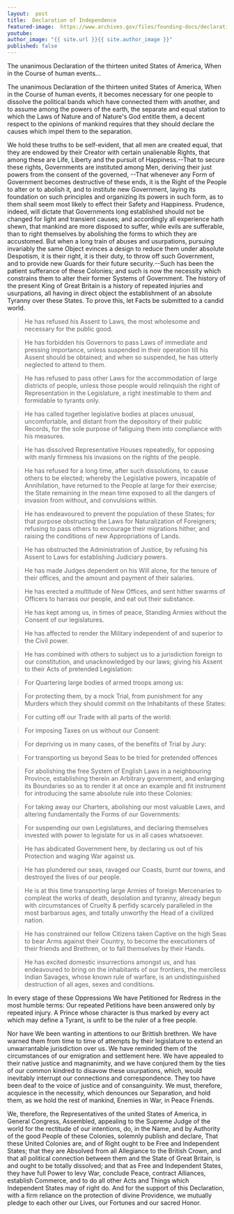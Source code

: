 ```yaml
---
layout:  post
title:  Declaration of Independence
featured-image:  https://www.archives.gov/files/founding-docs/declaration-of-independence-front-630.jpg
youtube:
author_image: "{{ site.url }}{{ site.author_image }}"
published: false
---
```

The unanimous Declaration of the thirteen united States of America, When in the Course of human events...

<!--excerpt-->

The unanimous Declaration of the thirteen united States of America, When in the Course of human events, it becomes necessary for one people to dissolve the political bands which have connected them with another, and to assume among the powers of the earth, the separate and equal station to which the Laws of Nature and of Nature's God entitle them, a decent respect to the opinions of mankind requires that they should declare the causes which impel them to the separation.

<amp-youtube data-videoid="lBTCB7yLs8Y" layout="responsive" width="720" height="405"></amp-youtube>

We hold these truths to be self-evident, that all men are created equal, that they are endowed by their Creator with certain unalienable Rights, that among these are Life, Liberty and the pursuit of Happiness.--That to secure these rights, Governments are instituted among Men, deriving their just powers from the consent of the governed, --That whenever any Form of Government becomes destructive of these ends, it is the Right of the People to alter or to abolish it, and to institute new Government, laying its foundation on such principles and organizing its powers in such form, as to them shall seem most likely to effect their Safety and Happiness. Prudence, indeed, will dictate that Governments long established should not be changed for light and transient causes; and accordingly all experience hath shewn, that mankind are more disposed to suffer, while evils are sufferable, than to right themselves by abolishing the forms to which they are accustomed. But when a long train of abuses and usurpations, pursuing invariably the same Object evinces a design to reduce them under absolute Despotism, it is their right, it is their duty, to throw off such Government, and to provide new Guards for their future security.--Such has been the patient sufferance of these Colonies; and such is now the necessity which constrains them to alter their former Systems of Government. The history of the present King of Great Britain is a history of repeated injuries and usurpations, all having in direct object the establishment of an absolute Tyranny over these States. To prove this, let Facts be submitted to a candid world.

<amp-img width="630" height="748" layout="responsive" src="{{page.featured-image}}"></amp-img>

> He has refused his Assent to Laws, the most wholesome and necessary for the public good.

> He has forbidden his Governors to pass Laws of immediate and pressing importance, unless suspended in their operation till his Assent should be obtained; and when so suspended, he has utterly neglected to attend to them.

> He has refused to pass other Laws for the accommodation of large districts of people, unless those people would relinquish the right of Representation in the Legislature, a right inestimable to them and formidable to tyrants only.

> He has called together legislative bodies at places unusual, uncomfortable, and distant from the depository of their public Records, for the sole purpose of fatiguing them into compliance with his measures.

> He has dissolved Representative Houses repeatedly, for opposing with manly firmness his invasions on the rights of the people.

> He has refused for a long time, after such dissolutions, to cause others to be elected; whereby the Legislative powers, incapable of Annihilation, have returned to the People at large for their exercise; the State remaining in the mean time exposed to all the dangers of invasion from without, and convulsions within.

> He has endeavoured to prevent the population of these States; for that purpose obstructing the Laws for Naturalization of Foreigners; refusing to pass others to encourage their migrations hither, and raising the conditions of new Appropriations of Lands.

> He has obstructed the Administration of Justice, by refusing his Assent to Laws for establishing Judiciary powers.

> He has made Judges dependent on his Will alone, for the tenure of their offices, and the amount and payment of their salaries.

> He has erected a multitude of New Offices, and sent hither swarms of Officers to harrass our people, and eat out their substance.

> He has kept among us, in times of peace, Standing Armies without the Consent of our legislatures.

> He has affected to render the Military independent of and superior to the Civil power.

> He has combined with others to subject us to a jurisdiction foreign to our constitution, and unacknowledged by our laws; giving his Assent to their Acts of pretended Legislation:

> For Quartering large bodies of armed troops among us:

> For protecting them, by a mock Trial, from punishment for any Murders which they should commit on the Inhabitants of these States:

> For cutting off our Trade with all parts of the world:

> For imposing Taxes on us without our Consent:

> For depriving us in many cases, of the benefits of Trial by Jury:

> For transporting us beyond Seas to be tried for pretended offences

> For abolishing the free System of English Laws in a neighbouring Province, establishing therein an Arbitrary government, and enlarging its Boundaries so as to render it at once an example and fit instrument for introducing the same absolute rule into these Colonies:

> For taking away our Charters, abolishing our most valuable Laws, and altering fundamentally the Forms of our Governments:

> For suspending our own Legislatures, and declaring themselves invested with power to legislate for us in all cases whatsoever.

> He has abdicated Government here, by declaring us out of his Protection and waging War against us.

> He has plundered our seas, ravaged our Coasts, burnt our towns, and destroyed the lives of our people.

> He is at this time transporting large Armies of foreign Mercenaries to compleat the works of death, desolation and tyranny, already begun with circumstances of Cruelty & perfidy scarcely paralleled in the most barbarous ages, and totally unworthy the Head of a civilized nation.

> He has constrained our fellow Citizens taken Captive on the high Seas to bear Arms against their Country, to become the executioners of their friends and Brethren, or to fall themselves by their Hands.

> He has excited domestic insurrections amongst us, and has endeavoured to bring on the inhabitants of our frontiers, the merciless Indian Savages, whose known rule of warfare, is an undistinguished destruction of all ages, sexes and conditions.

In every stage of these Oppressions We have Petitioned for Redress in the most humble terms: Our repeated Petitions have been answered only by repeated injury. A Prince whose character is thus marked by every act which may define a Tyrant, is unfit to be the ruler of a free people.

Nor have We been wanting in attentions to our Brittish brethren. We have warned them from time to time of attempts by their legislature to extend an unwarrantable jurisdiction over us. We have reminded them of the circumstances of our emigration and settlement here. We have appealed to their native justice and magnanimity, and we have conjured them by the ties of our common kindred to disavow these usurpations, which, would inevitably interrupt our connections and correspondence. They too have been deaf to the voice of justice and of consanguinity. We must, therefore, acquiesce in the necessity, which denounces our Separation, and hold them, as we hold the rest of mankind, Enemies in War, in Peace Friends.

We, therefore, the Representatives of the united States of America, in General Congress, Assembled, appealing to the Supreme Judge of the world for the rectitude of our intentions, do, in the Name, and by Authority of the good People of these Colonies, solemnly publish and declare, That these United Colonies are, and of Right ought to be Free and Independent States; that they are Absolved from all Allegiance to the British Crown, and that all political connection between them and the State of Great Britain, is and ought to be totally dissolved; and that as Free and Independent States, they have full Power to levy War, conclude Peace, contract Alliances, establish Commerce, and to do all other Acts and Things which Independent States may of right do. And for the support of this Declaration, with a firm reliance on the protection of divine Providence, we mutually pledge to each other our Lives, our Fortunes and our sacred Honor.
